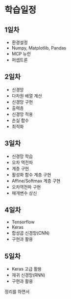 # 학습일정
## 1일차
* 환경설정
* Numpy, Matplotlib, Pandas
* MCP 뉴런
* 퍼셉트론
## 2일차
* 신경망
 * 다차원 배열 계산
 * 신경망 구현
 * 출력층
 * 신경망 적용
 * 손실 함수
 * 최적화
## 3일차
* 신경망 학습
 * 오차 역전파
 * 계층 구현
 * 활성화 함수 계층 구현
 * Affine/Softmax 계층 구현
 * 오차역전파 구현
 * 매개변수 상신
## 4일차
* Tensorflow
* Keras
* 합성곱 신경망(CNN)
 * 구현과 활용
## 5일차
* Keras 고급 활용
* 재귀 신경망(RNN)
 * 구현과 활용
 
 정리를 하면서 
